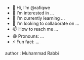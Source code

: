 - 👋 Hi, I’m @rafiqwe
- 👀 I’m interested in ...
- 🌱 I’m currently learning ...
- 💞️ I’m looking to collaborate on ...
- 📫 How to reach me ...
- 😄 Pronouns: ...
- ⚡ Fun fact: ...

author : Muhammad Rabbi

<!---
rafiqwe/rafiqwe is a ✨ special ✨ repository because its `README.md` (this file) appears on your GitHub profile.
You can click the Preview link to take a look at your changes.
--->
